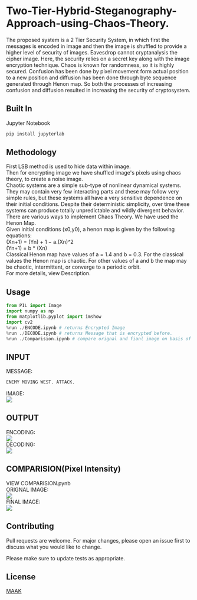 # Two-Tier-Hybrid-Steganography-Approach-using-Chaos-Theory.

The proposed system is a 2 Tier Security System, in which first the messages is encoded in image and then the image is shuffled to provide a higher level of security of images. Eavesdrop cannot cryptanalysis the cipher image. Here, the security relies on a secret key along with the image encryption technique. Chaos is known for randomness, so it is highly secured. Confusion has been done by pixel movement form actual position to a new position and diffusion has been done through byte sequence generated through Henon map. So both the processes of increasing confusion and diffusion resulted in increasing the security of cryptosystem.

## Built In 

Jupyter Notebook



```bash
pip install jupyterlab
```

## Methodology  
First LSB method is used to hide data within image.  
Then for encrypting image we have shuffled image's pixels using chaos theory, to create a noise image.  
Chaotic systems are a simple sub-type of nonlinear dynamical systems. They may contain very few interacting parts and these may follow very simple rules, but these systems all have a very sensitive dependence on their initial conditions. Despite their deterministic simplicity, over time these systems can produce totally unpredictable and wildly divergent behavior.  
There are various ways to implement Chaos Theory. We have used the Henon Map.  
Given initial conditions (x0,y0), a henon map is given by the following equations:  
(Xn+1) = (Yn) + 1 − a.(Xn)^2  
(Yn+1) = b * (Xn)  
Classical Henon map have values of a = 1.4 and b = 0.3. For the classical values the Henon map is chaotic. For other values of a and b the map may be chaotic, intermittent, or converge to a periodic orbit.  
For more details, view Description.
## Usage

```python
from PIL import Image
import numpy as np
from matplotlib.pyplot import imshow
import cv2
%run ./ENCODE.ipynb # returns Encrypted Image
%run ./DECODE.ipynb # returns Message that is encrypted before.
%run ./Comparision.ipynb # compare orignal and fianl image on basis of pixel intensity.

```
## INPUT

MESSAGE:

```bash
ENEMY MOVING WEST. ATTACK.
```
IMAGE:    
![](https://github.com/MayankShekhar-MrMaaK/Two-Tier-Hybrid-Steganography-Approach-using-Chaos-Theory./blob/master/exc.png)    

## OUTPUT

ENCODING:    
![](https://github.com/MayankShekhar-MrMaaK/Two-Tier-Hybrid-Steganography-Approach-using-Chaos-Theory./blob/master/crenc.png)  
DECODING:    
![](https://github.com/MayankShekhar-MrMaaK/Two-Tier-Hybrid-Steganography-Approach-using-Chaos-Theory./blob/master/b5.png)  

## COMPARISION(Pixel Intensity)  
VIEW COMPARISION.pynb  
ORIGNAL IMAGE:    
![](https://github.com/MayankShekhar-MrMaaK/Two-Tier-Hybrid-Steganography-Approach-using-Chaos-Theory./blob/master/comp1.png)  
FINAL IMAGE:    
![](https://github.com/MayankShekhar-MrMaaK/Two-Tier-Hybrid-Steganography-Approach-using-Chaos-Theory./blob/master/comp2.png)  
## Contributing
Pull requests are welcome. For major changes, please open an issue first to discuss what you would like to change.

Please make sure to update tests as appropriate.

## License
[MAAK](https://mrmaak.tech/)
